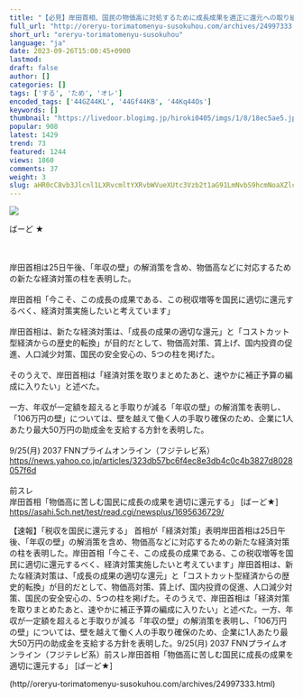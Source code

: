 ```yaml
---
title: "【必見】岸田首相、国民の物価高に対処するために成長成果を適正に還元への取り組みを表明‼ "
full_url: "http://oreryu-torimatomenyu-susokuhou.com/archives/24997333.html"
short_url: "oreryu-torimatomenyu-susokuhou"
language: "ja"
date: 2023-09-26T15:00:45+0900
lastmod: 
draft: false
author: []
categories: []
tags: ['する', 'ため', 'オレ']
encoded_tags: ['44GZ44KL', '44Gf44KB', '44Kq44Os']
keywords: []
thumbnail: "https://livedoor.blogimg.jp/hiroki0405/imgs/1/8/18ec5ae5.jpg"
popular: 908
latest: 1429
trend: 73
featured: 1244
views: 1860
comments: 37
weight: 3
slug: aHR0cC8vb3Jlcnl1LXRvcmltYXRvbWVueXUtc3Vzb2t1aG91LmNvbS9hcmNoaXZlcy8yNDk5NzMzMy5odG1s
---
```


![](https://livedoor.blogimg.jp/hiroki0405/imgs/1/8/18ec5ae5.jpg)

<div><p>ばーど ★ </p><br> <br> 岸田首相は25日午後、「年収の壁」の解消策を含め、物価高などに対応するための新たな経済対策の柱を表明した。 <br> <br> 岸田首相「今こそ、この成長の成果である、この税収増等を国民に適切に還元するべく、経済対策実施したいと考えています」 <br> <br> 岸田首相は、新たな経済対策は、「成長の成果の適切な還元」と「コストカット型経済からの歴史的転換」が目的だとして、物価高対策、賃上げ、国内投資の促進、人口減少対策、国民の安全安心の、5つの柱を掲げた。 <br> <br> そのうえで、岸田首相は「経済対策を取りまとめたあと、速やかに補正予算の編成に入りたい」と述べた。 <br> <br> 一方、年収が一定額を超えると手取りが減る「年収の壁」の解消策を表明し、「106万円の壁」については、壁を越えて働く人の手取り確保のため、企業に1人あたり最大50万円の助成金を支給する方針を表明した。 <br> <br> 9/25(月) 2037 FNNプライムオンライン（フジテレビ系） <br> <a target='_blank' href='https//news.yahoo.co.jp/articles/323db57bc6f4ec8e3db4c0c4b3827d8028057f6d'>https//news.yahoo.co.jp/articles/323db57bc6f4ec8e3db4c0c4b3827d8028057f6d</a> <br> <br> 前スレ <br> 岸田首相「物価高に苦しむ国民に成長の成果を適切に還元する」 [ばーど★] <br> <a target='_blank' href='https//asahi.5ch.net/test/read.cgi/newsplus/1695636729/'>https//asahi.5ch.net/test/read.cgi/newsplus/1695636729/</a> <p>【速報】「税収を国民に還元する」 首相が「経済対策」表明岸田首相は25日午後、「年収の壁」の解消策を含め、物価高などに対応するための新たな経済対策の柱を表明した。岸田首相「今こそ、この成長の成果である、この税収増等を国民に適切に還元するべく、経済対策実施したいと考えています」岸田首相は、新たな経済対策は、「成長の成果の適切な還元」と「コストカット型経済からの歴史的転換」が目的だとして、物価高対策、賃上げ、国内投資の促進、人口減少対策、国民の安全安心の、5つの柱を掲げた。そのうえで、岸田首相は「経済対策を取りまとめたあと、速やかに補正予算の編成に入りたい」と述べた。一方、年収が一定額を超えると手取りが減る「年収の壁」の解消策を表明し、「106万円の壁」については、壁を越えて働く人の手取り確保のため、企業に1人あたり最大50万円の助成金を支給する方針を表明した。9/25(月) 2037 FNNプライムオンライン（フジテレビ系）前スレ岸田首相「物価高に苦しむ国民に成長の成果を適切に還元する」 [ばーど★]</p></div>

(http//oreryu-torimatomenyu-susokuhou.com/archives/24997333.html)
